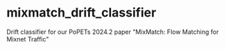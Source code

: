 # mixmatch_drift_classifier
Drift classifier for our PoPETs 2024.2 paper "MixMatch: Flow Matching for Mixnet Traffic"
